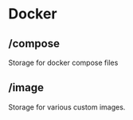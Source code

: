 # Docker

## /compose
Storage for docker compose files

## /image
Storage for various custom images.
